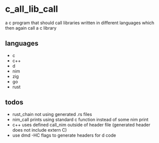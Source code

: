 # c_all_lib_call

a c program that should call libraries written in different languages which then again call a c library

## languages

- c
- c++
- d
- nim
- zig
- go
- rust

## todos

- rust_chain not using generated .rs files
- nim_call prints using standard c function instead of some nim print
- c++ uses defined call_nim outside of header file (generated header does not include extern C)
- use dmd -HC flags to generate headers for d code
